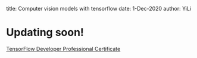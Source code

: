 title: Computer vision models with tensorflow
date: 1-Dec-2020
author: YiLi

# Updating soon!

[TensorFlow Developer Professional Certificate](https://www.coursera.org/professional-certificates/tensorflow-in-practice)
